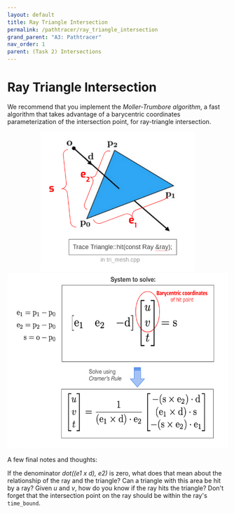 ```yaml
---
layout: default
title: Ray Triangle Intersection
permalink: /pathtracer/ray_triangle_intersection
grand_parent: "A3: Pathtracer"
nav_order: 1
parent: (Task 2) Intersections
---
```


# Ray Triangle Intersection

We recommend that you implement the *Moller-Trumbore algorithm*, a fast algorithm
that takes advantage of a barycentric coordinates parameterization of the
intersection point, for ray-triangle intersection.

<center><img src="triangle_intersect_diagram.png" style="height:320px"></center>
<center><img src="triangle_intersect_eqns.png" style="height:400px"></center>

A few final notes and thoughts:

If the denominator _dot((e1 x d), e2)_ is zero, what does that mean about the relationship of the ray and the triangle? Can a triangle with this area be hit by a ray? Given _u_ and _v_, how do you know if the ray hits the triangle? Don't forget that the intersection point on the ray should be within the ray's `time_bound`.
